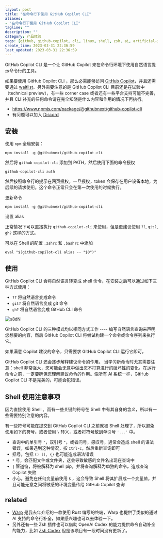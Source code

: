 ```yaml
---
layout: post
title: "在命令行下使用 GitHub Copilot CLI"
aliases:
- "在命令行下使用 GitHub Copilot CLI"
tagline: ""
description: ""
category: 产品体验
tags: [github, github-copilot, cli, linux, shell, zsh, ai, artificial-intelligence]
create_time: 2023-03-31 22:36:59
last_updated: 2023-03-31 22:36:59
---
```


GitHub Copilot CLI 是一个让 GitHub Copilot 来在命令行环境下使用自然语言提示命令行的工具。

如果要使用 GitHub Copilot CLI ，那么必需能够访问 [GitHub Copilot](https://github.com/features/copilot/)，并且还需要通过 [waitlist](https://githubnext.com/projects/copilot-cli/)。另外需要注意的是 GitHub Copilot CLI 目前还是在试验中（technical preview），有一些 corner case 或者还有一些平台支持可能不完善，并且 CLI 补充的任何命令请在完全知晓是什么内容和作用的情况下再执行。

- <https://www.npmjs.com/package/@githubnext/github-copilot-cli>
- 有问题可以加入 [Discord](https://discord.com/invite/githubnext)

## 安装

使用 `npm` 全局安装：

```
npm install -g @githubnext/github-copilot-cli
```

然后将 `github-copilot-cli` 添加到 PATH，然后使用下面的命令授权

```
github-copilot-cli auth
```

然后按照命令行的提示在网页授权。一旦授权，token 会保存在用户设备本地，为后续的请求使用。这个命令正常只会在第一次使用的时候执行。

更新命令

```
npm install -g @githubnext/github-copilot-cli
```

设置 alias

正常情况下可以直接执行 `github-copilot-cli` 来使用，但是更建议使用 `??`, `git?`, `gh?` 这样的方式。

可以在 Shell 的配置 `.zshrc` 和 `.bashrc` 中添加

```
eval "$(github-copilot-cli alias -- "$0")"
```

## 使用

GitHub Copilot CLI 会将自然语言转变成 shell 命令，在安装之后可以通过如下三种方式使用：

- `??` 将自然语言变成命令
- `git?` 将自然语言变成 git 命令
- `gh?` 将自然语言变成 GitHub CLI 命令

![s8dN](https://photo.einverne.info/images/2023/04/17/s8dN.jpg)

GitHub Copilot CLI 的三种模式均以相同方式工作 ---- 编写自然语言查询来声明您想要的内容，然后 GitHub Copilot CLI 将尝试构建一个命令或命令序列来执行它。

如果满意 Copilot 建议的命令，只需要求 GitHub Copilot CLI 运行它即可。

GitHub Copilot CLI 还会逐步解释建议命令的作用。 当学习新命令时尤其需要注意：shell 非常强大，您可能会无意中做出您不打算进行的破坏性的变化。在运行命令之前，一定要确保您理解建议命令的作用。像所有 AI 系统一样，GitHub Copilot CLI 不是完美的，可能会犯错误。

## Shell 使用注意事项

因为直接使用 Shell ，而有一些关键的符号在 Shell 中有其自身的含义，所以有一些需要特别注意的内容。

有一些符号可能在提交到 GitHub Copilot CLI 之前就被 Shell 处理了，所以避免使用如下的符号，或者使用 `\` 转义，或者将符号放到单引号 `'...'` 中。

- 查询中的单引号 `'`，双引号 `"`，或者问号，感叹号，通常会造成 shell 的语法错误，如果遇到这种情况，按 `Ctrl-c`，然后重新查询即可
- 括号，包括 `() [], {}` 也可能造成语法错误
- `*` 号，会匹配文件或文件夹，这会导致敏感的文件名出现在查询中
- `|` 管道符，将被解释为 shell pip，并将查询解释为单独的命令。造成查询 Copilot 失败
- 小心，避免在任何变量前使用 `$` ，这会导致 Shell 将其扩展成一个变量值，并且可能无意之间将敏感的环境变量传给 GitHub Copilot 查询

## related

- [Warp](/post/2022/03/warp-terminal-usage.html) 是我去年介绍的一款使用 Rust 编写的终端，Warp 也提供了类似的通过 AI 支持的命令行补全，如果感兴趣也可以去体验一下。
- 另外还有一些 Zsh 插件也可以借助 OpenAI Codex 的能力提供命令自动补全的能力，比如 [Zsh Codex](https://github.com/tom-doerr/zsh_codex) 但是该项目有一段时间没有更新了。
